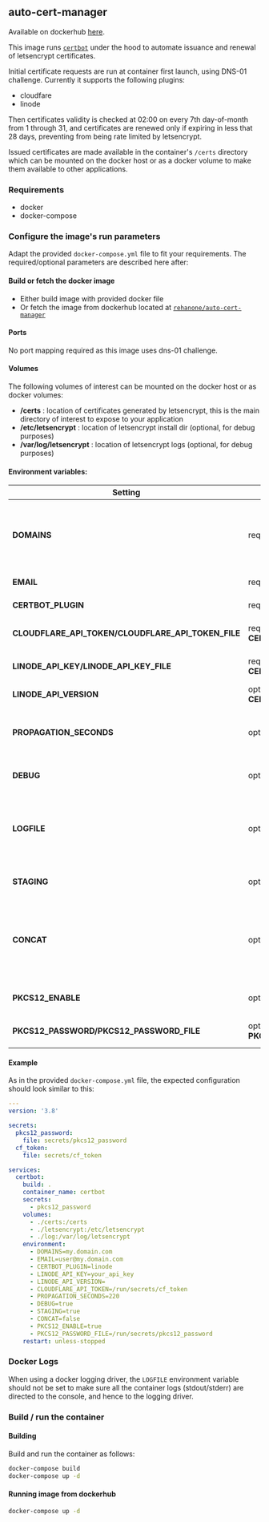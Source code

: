 ## auto-cert-manager

Available on dockerhub [here](https://hub.docker.com/repository/docker/rehanone/auto-cert-manager#).

This image runs [`certbot`](https://certbot.eff.org/) under the hood to automate issuance and renewal of letsencrypt certificates.

Initial certificate requests are run at container first launch, using DNS-01 challenge. Currently it supports the following plugins:

  - cloudfare
  - linode

Then certificates validity is checked at 02:00 on every 7th day-of-month from 1 through 31, and certificates are renewed only if expiring in less that 28 days, preventing from being rate limited by letsencrypt.

Issued certificates are made available in the container's `/certs` directory which can be mounted on the docker host or as a docker volume to make them available to other applications.

### Requirements

- docker
- docker-compose

### Configure the image's run parameters
 Adapt the provided `docker-compose.yml` file to fit your requirements. The required/optional parameters are described here after:

#### Build or fetch the docker image

- Either build image with provided docker file
- Or fetch the image from dockerhub located at [`rehanone/auto-cert-manager`](https://hub.docker.com/repository/docker/rehanone/auto-cert-manager#)

#### Ports
No port mapping required as this image uses dns-01 challenge.

#### Volumes
The following volumes of interest can be mounted on the docker host or as docker volumes:
- **/certs** : location of certificates generated by letsencrypt, this is the main directory of interest to expose to your application
- **/etc/letsencrypt** : location of letsencrypt install dir (optional, for debug purposes)
- **/var/log/letsencrypt** : location of letsencrypt logs (optional, for debug purposes)

#### Environment variables:

Setting                  | Type     |  Description
------------------------ | -------- | ---------------------------------
**DOMAINS**              | required | Space separated list of comma separated subdomains to register the certificate with, for example: [`my.domain.com`, `sub.domain1.com,sub.domain2.com`, `my.other.domain.com sub.domain1.com,sub.domain2.com`]
**EMAIL**                | required | Email of the certificates supplicant
**CERTBOT_PLUGIN**       | required | Supported values are (`cloudflare`, `linode`)
**CLOUDFLARE_API_TOKEN/CLOUDFLARE_API_TOKEN_FILE** | required when **CERTBOT_PLUGIN=cloudflare** | Cloudflare API credentials, obtained from your [Cloudflare dashboard](https://dash.cloudflare.com/profile).
**LINODE_API_KEY/LINODE_API_KEY_FILE**       | required when **CERTBOT_PLUGIN=linode** | Linode API credentials, obtained from your Linode account’s [Applications & API Tokens page](https://cloud.linode.com/profile/tokens).
**LINODE_API_VERSION**   | optional when **CERTBOT_PLUGIN=linode** | Linode API version, normally can be left blank.
**PROPAGATION_SECONDS**  | optional | The number of seconds to wait for DNS to propagate before asking the ACME server to verify the DNS record. (Default: dependent on plugin).
**DEBUG**                | optional | whether to run letsencrypt in debug mode, refer to certbot [documentation](https://certbot.eff.org/docs/using.html#certbot-command-line-options)
**LOGFILE**              | optional | path of a file where to write the logs from the certificate request/renewal script. When not provided both stdout/stderr are directed to console which is convenient when using a docker log driver.
**STAGING**              | optional | whether to run letsencrypt in staging mode, refer to certbot [documentation](https://certbot.eff.org/docs/using.html#certbot-command-line-options)
**CONCAT**               | optional | whether to concatenate the full chain of the certificate authority with the certificate's private key. This is required for example for haproxy. Otherwise the full chain and private key are kept in separate files which is required for example for nginx and apache.
**PKCS12_ENABLE**        | optional | Enables PKCS#12 certificate convertion. The final certificate will be in */certs/{domain}.pfx* file.
**PKCS12_PASSWORD/PKCS12_PASSWORD_FILE** | optional when **PKCS12_ENABLE=true** | Enables PKCS#12 certificate convertion. The final certificate will be in */certs/{domain}.pfx* file.

#### Example
As in the provided `docker-compose.yml` file, the expected configuration should look similar to this:

```yml
---
version: '3.8'

secrets:
  pkcs12_password:
    file: secrets/pkcs12_password
  cf_token:
    file: secrets/cf_token

services:
  certbot:
    build: .
    container_name: certbot
    secrets:
      - pkcs12_password
    volumes:
      - ./certs:/certs
      - ./letsencrypt:/etc/letsencrypt
      - ./log:/var/log/letsencrypt
    environment:
      - DOMAINS=my.domain.com
      - EMAIL=user@my.domain.com
      - CERTBOT_PLUGIN=linode
      - LINODE_API_KEY=your_api_key
      - LINODE_API_VERSION=
      - CLOUDFLARE_API_TOKEN=/run/secrets/cf_token
      - PROPAGATION_SECONDS=220
      - DEBUG=true
      - STAGING=true
      - CONCAT=false
      - PKCS12_ENABLE=true
      - PKCS12_PASSWORD_FILE=/run/secrets/pkcs12_password
    restart: unless-stopped
```

### Docker Logs
When using a docker logging driver, the `LOGFILE` environment variable should not be set to make sure all the container logs (stdout/stderr) are directed to the console, and hence to the logging driver.

### Build / run the container

#### Building
Build and run the container as follows:
```sh
docker-compose build
docker-compose up -d
```

#### Running image from dockerhub
```sh
docker-compose up -d
```
